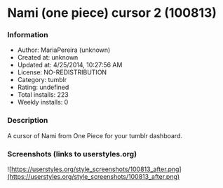# Nami (one piece) cursor 2 (100813)

### Information
- Author: MariaPereira (unknown)
- Created at: unknown
- Updated at: 4/25/2014, 10:27:56 AM
- License: NO-REDISTRIBUTION
- Category: tumblr
- Rating: undefined
- Total installs: 223
- Weekly installs: 0


### Description
A cursor of Nami from One Piece for your tumblr dashboard.


### Screenshots (links to userstyles.org)
![https://userstyles.org/style_screenshots/100813_after.png](https://userstyles.org/style_screenshots/100813_after.png)


